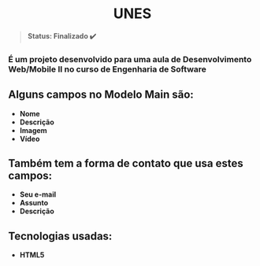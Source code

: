 <h1 align="center"><b>UNES<b></h1>

> Status: Finalizado ✔️

### É um projeto desenvolvido para uma aula de Desenvolvimento Web/Mobile II no curso de Engenharia de Software

## Alguns campos no Modelo Main são:

+ Nome
+ Descrição
+ Imagem
+ Vídeo

## Também tem a forma de contato que usa estes campos:

+ Seu e-mail
+ Assunto 
+ Descrição

## Tecnologias usadas:

+ HTML5
